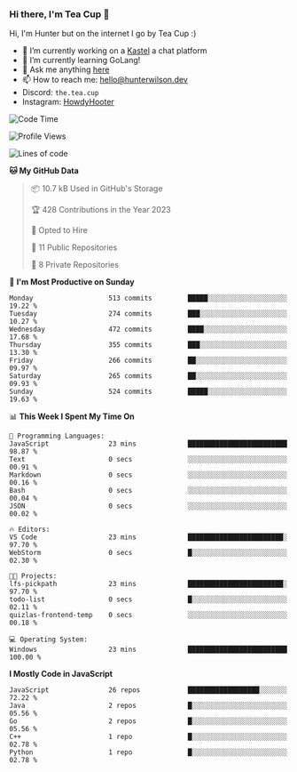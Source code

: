 ### Hi there, I'm Tea Cup 👋 

Hi, I'm Hunter but on the internet I go by Tea Cup :)

- 🔭 I’m currently working on a [Kastel](https://github.com/Kastelll) a chat platform
- 🌱 I’m currently learning GoLang!
- 💬 Ask me anything [here](https://github.com/TheTeaCup/TheTeaCup/issues)
- 📫 How to reach me: [hello@hunterwilson.dev](mailto:hello@hunterwilson.dev)
- Discord: `the.tea.cup`
- Instagram: [HowdyHooter](https://instagram.com/HowdyHooter)

<!--START_SECTION:waka-->
![Code Time](http://img.shields.io/badge/Code%20Time-325%20hrs-blue)

![Profile Views](http://img.shields.io/badge/Profile%20Views-24-blue)

![Lines of code](https://img.shields.io/badge/From%20Hello%20World%20I%27ve%20Written-796.9%20thousand%20lines%20of%20code-blue)

**🐱 My GitHub Data** 

> 📦 10.7 kB Used in GitHub's Storage 
 > 
> 🏆 428 Contributions in the Year 2023
 > 
> 💼 Opted to Hire
 > 
> 📜 11 Public Repositories 
 > 
> 🔑 8 Private Repositories 
 > 
📅 **I'm Most Productive on Sunday** 

```text
Monday                   513 commits         █████░░░░░░░░░░░░░░░░░░░░   19.22 % 
Tuesday                  274 commits         ███░░░░░░░░░░░░░░░░░░░░░░   10.27 % 
Wednesday                472 commits         ████░░░░░░░░░░░░░░░░░░░░░   17.68 % 
Thursday                 355 commits         ███░░░░░░░░░░░░░░░░░░░░░░   13.30 % 
Friday                   266 commits         ██░░░░░░░░░░░░░░░░░░░░░░░   09.97 % 
Saturday                 265 commits         ██░░░░░░░░░░░░░░░░░░░░░░░   09.93 % 
Sunday                   524 commits         █████░░░░░░░░░░░░░░░░░░░░   19.63 % 
```


📊 **This Week I Spent My Time On** 

```text
💬 Programming Languages: 
JavaScript               23 mins             █████████████████████████   98.87 % 
Text                     0 secs              ░░░░░░░░░░░░░░░░░░░░░░░░░   00.91 % 
Markdown                 0 secs              ░░░░░░░░░░░░░░░░░░░░░░░░░   00.16 % 
Bash                     0 secs              ░░░░░░░░░░░░░░░░░░░░░░░░░   00.04 % 
JSON                     0 secs              ░░░░░░░░░░░░░░░░░░░░░░░░░   00.02 % 

🔥 Editors: 
VS Code                  23 mins             ████████████████████████░   97.70 % 
WebStorm                 0 secs              █░░░░░░░░░░░░░░░░░░░░░░░░   02.30 % 

🐱‍💻 Projects: 
lfs-pickpath             23 mins             ████████████████████████░   97.70 % 
todo-list                0 secs              █░░░░░░░░░░░░░░░░░░░░░░░░   02.11 % 
quizlas-frontend-temp    0 secs              ░░░░░░░░░░░░░░░░░░░░░░░░░   00.18 % 

💻 Operating System: 
Windows                  23 mins             █████████████████████████   100.00 % 
```

**I Mostly Code in JavaScript** 

```text
JavaScript               26 repos            ██████████████████░░░░░░░   72.22 % 
Java                     2 repos             █░░░░░░░░░░░░░░░░░░░░░░░░   05.56 % 
Go                       2 repos             █░░░░░░░░░░░░░░░░░░░░░░░░   05.56 % 
C++                      1 repo              █░░░░░░░░░░░░░░░░░░░░░░░░   02.78 % 
Python                   1 repo              █░░░░░░░░░░░░░░░░░░░░░░░░   02.78 % 
```




<!--END_SECTION:waka-->

